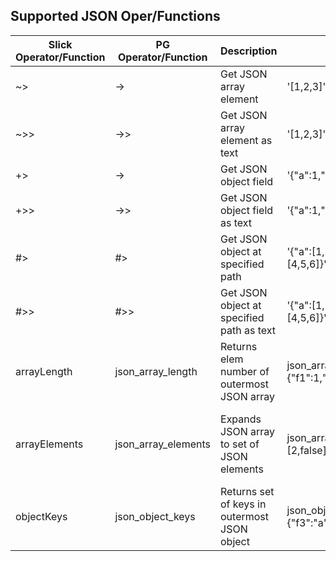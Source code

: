 Supported JSON Oper/Functions
-----------------------------

| Slick Operator/Function | PG Operator/Function |        Description            |            Example              | Result |
| ----------------------- | -------------------- | ----------------------------- | ------------------------------- | ------ |
| ~>                      | ->                   | Get JSON array element        | '[1,2,3]'::json->2              | 3      |
| ~>>					  | ->>					 | Get JSON array element as text| '[1,2,3]'::json->>2 			   | "3"	|
| +>					  | ->					 | Get JSON object field 		 | '{"a":1,"b":2}'::json->'b'	   | 2 		|
| +>>					  | ->> 				 | Get JSON object field as text | '{"a":1,"b":2}'::json->>'b'	   | "2"	|
| #>					  | #>					 | Get JSON object at specified path | '{"a":[1,2,3],"b":[4,5,6]}'::json#>'{a,2}' | 3 |
| #>>					  | #>>					 | Get JSON object at specified path as text | '{"a":[1,2,3],"b":[4,5,6]}'::json#>>'{a,2}' | "3" |
| arrayLength 			  | json_array_length	 | Returns elem number of outermost JSON array | json_array_length('[1,2,3,{"f1":1,"f2":[5,6]},4]') | 5 |
| arrayElements 		  | json_array_elements  | Expands JSON array to set of JSON elements | json_array_elements('[1,true, [2,false]]') | value<br/> -------------<br/> 1<br/> true<br/> [2,false] |
| objectKeys 			  | json_object_keys 	 | Returns set of keys in outermost JSON object | json_object_keys('{"f1":"abc","f2":{"f3":"a", "f4":"b"}}') | json_object_keys<br/> ----------------<br/> f1<br/> f2 |
